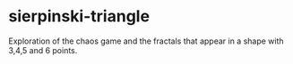 # sierpinski-triangle
Exploration of the chaos game and the fractals that appear in a shape with 3,4,5 and 6 points.
